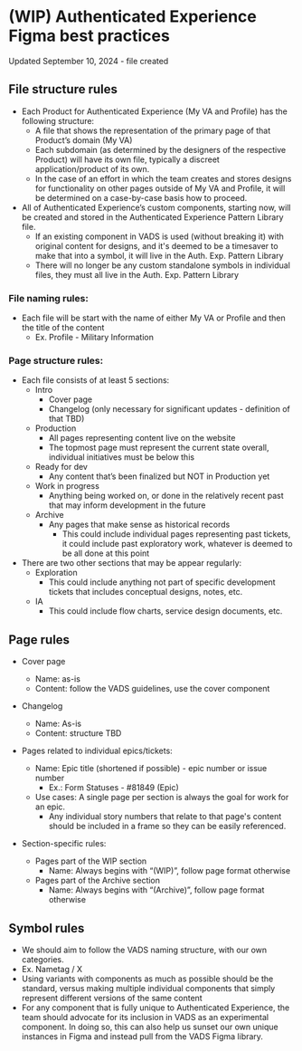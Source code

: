# (WIP) Authenticated Experience Figma best practices
Updated September 10, 2024 - file created

## File structure rules

* Each Product for Authenticated Experience (My VA and Profile) has the following structure:
    * A file that shows the representation of the primary page of that Product’s domain (My VA)
    * Each subdomain (as determined by the designers of the respective Product) will have its own file, typically a discreet application/product of its own.
    * In the case of an effort in which the team creates and stores designs for functionality on other pages outside of My VA and Profile, it will be determined on a case-by-case basis how to proceed.
* All of Authenticated Experience’s custom components, starting now, will be created and stored in the Authenticated Experience Pattern Library file.
    * If an existing component in VADS is used (without breaking it) with original content for designs, and it's deemed to be a timesaver to make that into a symbol, it will live in the Auth. Exp. Pattern Library
    * There will no longer be any custom standalone symbols in individual files, they must all live in the Auth. Exp. Pattern Library

### File naming rules:

* Each file will be start with the name of either My VA or Profile and then the title of the content
    * Ex. Profile - Military Information

### Page structure rules:

* Each file consists of at least 5 sections:
    * Intro
        * Cover page
        * Changelog (only necessary for significant updates - definition of that TBD)
    * Production
        * All pages representing content live on the website
        * The topmost page must represent the current state overall, individual initiatives must be below this
    * Ready for dev
        * Any content that’s been finalized but NOT in Production yet
    * Work in progress
        * Anything being worked on, or done in the relatively recent past that may inform development in the future
    * Archive
        * Any pages that make sense as historical records
            * This could include individual pages representing past tickets, it could include past exploratory work, whatever is deemed to be all done at this point
* There are two other sections that may be appear regularly:
    * Exploration
        * This could include anything not part of specific development tickets that includes conceptual designs, notes, etc.
    * IA
        * This could include flow charts, service design documents, etc.


## Page rules

* Cover page
    * Name: as-is
    * Content: follow the VADS guidelines, use the cover component
* Changelog
    * Name: As-is
    * Content: structure TBD 
* Pages related to individual epics/tickets:
    * Name: Epic title (shortened if possible) -  epic number or issue number
        * Ex.: Form Statuses - #81849 (Epic)
    * Use cases: A single page per section is always the goal for work for an epic.
       * Any individual story numbers that relate to that page's content should be included in a frame so they can be easily referenced.
   
* Section-specific rules:
    * Pages part of the WIP section
        * Name: Always begins with “(WIP)”, follow page format otherwise
    * Pages part of the Archive section
        * Name: Always begins with “(Archive)”, follow page format otherwise

## Symbol rules

* We should aim to follow the VADS naming structure, with our own categories.
* Ex. Nametag / X
* Using variants with components as much as possible should be the standard, versus making multiple individual components that simply represent different versions of the same content
* For any component that is fully unique to Authenticated Experience, the team should advocate for its inclusion in VADS as an experimental component. In doing so, this can also help us sunset our own unique instances in Figma and instead pull from the VADS Figma library. 
